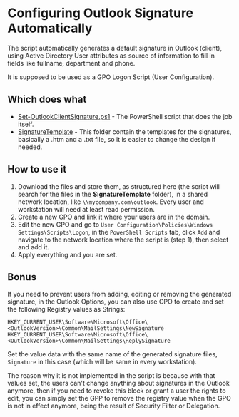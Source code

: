 # Configuring Outlook Signature Automatically

The script automatically generates a default signature in Outlook (client), using Active Directory User attributes as source of information to fill in fields like fullname, department and phone.

It is supposed to be used as a GPO Logon Script (User Configuration).

## Which does what

  - [Set-OutlookClientSignature.ps1](https://github.com/esserafael/PowerShell/blob/master/Outlook/1.Configure-Outlook-Signature/Set-OutlookClientSignature.ps1) - The PowerShell script that does the job itself.
  - [SignatureTemplate](https://github.com/esserafael/PowerShell/tree/master/Outlook/1.Configure-Outlook-Signature/SignatureTemplate) - This folder contain the templates for the signatures, basically a .htm and a .txt file, so it is easier to change the design if needed.

## How to use it

  1. Download the files and store them, as structured here (the script will search for the files in the **SignatureTemplate** folder), in a shared network location, like ```\\mycompany.com\outlook```. Every user and workstation will need at least read permission.
  2. Create a new GPO and link it where your users are in the domain.
  3. Edit the new GPO and go to ```User Configuration\Policies\Windows Settings\Scripts\Logon```, in the ```PowerShell Scripts``` tab, click ```Add``` and navigate to the network location where the script is (step 1), then select and add it.
  4. Apply everything and you are set.

## Bonus

If you need to prevent users from adding, editing or removing the generated signature, in the Outlook Options, you can also use GPO to create and set the following Registry values as Strings:

```HKEY_CURRENT_USER\Software\Microsoft\Office\<OutlookVersion>\Common\MailSettings\NewSignature```
```HKEY_CURRENT_USER\Software\Microsoft\Office\<OutlookVersion>\Common\MailSettings\ReplySignature```

Set the value data with the same name of the generated signature files, ```Signature``` in this case (which will be same in every workstation).

The reason why it is not implemented in the script is because with that values set, the users can't change anything about signatures in the Outlook anymore, then if you need to revoke this block or grant a user the rights to edit, you can simply set the GPP to remove the registry value when the GPO is not in effect anymore, being the result of Security Filter or Delegation.

